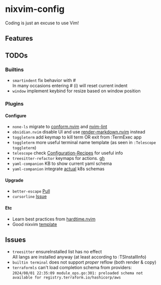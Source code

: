 # nixvim-config

Coding is just an excuse to use Vim!

## Features

## TODOs

### Builtins

- `smartindent` fix behavior with #\
  In many occasions entering # (i) will reset current indent
- `window` implement keybind for resize based on window position

### Plugins

#### Configure

- `none-ls` migrate to [conform.nvim](https://github.com/stevearc/conform.nvim) and [nvim-lint](https://github.com/mfussenegger/nvim-lint)
- `obsidian.nvim` disable UI and use [render-markdown.nvim](https://github.com/MeanderingProgrammer/render-markdown.nvim) instead
- `toggleterm` add keymap to kill term OR exit from :TermExec app
- `toggleterm` more useful terminal name template (as seen in `:Telescope toggleterm`)
- `telescope` check [Configuration-Recipes](https://github.com/nvim-telescope/telescope.nvim/wiki/Configuration-Recipes) for useful info
- `treesitter-refactor` keymaps for actions. [gh](https://github.com/nvim-treesitter/nvim-treesitter-refactor)
- `yaml-companion` KB to show current yaml schema
- `yaml-companion` integrate [actual](https://github.com/yannh/kubernetes-json-schema) k8s schemas

#### Upgrade

- `better-escape` [Pull](https://github.com/max397574/better-escape.nvim/pull/59)
- `cursorline` [Issue](https://github.com/yamatsum/nvim-cursorline/issues/10)

#### Etc

- Learn best practices from [hardtime.nvim](https://github.com/m4xshen/hardtime.nvim?tab=readme-ov-file#%EF%B8%8F--features)
- Good nixvim [template](https://github.com/elythh/nixvim)

## Issues

- `treesitter` ensureInstalled list has no effect\
  All langs are installed anyway (at least according to :TSInstallInfo)
- `builtin terminal` does not support _proper_ reflow (both render & copy)
- `terraformls` can't load completion schema from providers: \
  `2024/08/01 22:35:09 module_ops.go:301: preloaded schema not available for registry.terraform.io/hashicorp/aws`
